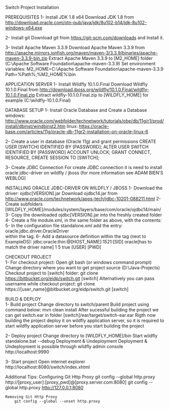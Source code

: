 Switch Project Installation

PREREQUISITES
 1- Install JDK 1.8 x64 
	Download JDK 1.8 from http://download.oracle.com/otn-pub/java/jdk/8u102-b14/jdk-8u102-windows-x64.exe
	
 2- Install git
	Download git from https://git-scm.com/downloads and Install it.

 3- Install Apache Maven 3.3.9 
	Download Apache Maven 3.3.9 from http://apache.mirrors.ionfish.org/maven/maven-3/3.3.9/binaries/apache-maven-3.3.9-bin.zip
	Extract Apache Maven 3.3.9 to [M2_HOME] folder (C:\Apache Software Foundation\apache-maven-3.3.9)
	Set environment variables:
	M2_HOME=C:\Apache Software Foundation\apache-maven-3.3.9
	Path=%Path%;%M2_HOME%\bin

APPLICATION SERVER
 1- Install Wildfly 10.1.0.Final
	Download Wildfly 10.1.0.Final from http://download.jboss.org/wildfly/10.1.0.Final/wildfly-10.1.0.Final.zip
	Extract wildfly-10.1.0.Final.zip to [WILDFLY_HOME] for example (C:\wildfly-10.1.0.Final)

DATABASE SETUP
 1- Install Oracle Database and Create a Database
	windows: http://www.oracle.com/webfolder/technetwork/tutorials/obe/db/11g/r1/prod/install/dbinst/windbinst2.htm
	linux: https://oracle-base.com/articles/11g/oracle-db-11gr2-installation-on-oracle-linux-6
 
 2- Create a user in database (Oracle 11g) and grant permissions
	CREATE USER [SWITCH] IDENTIFIED BY [PASSWORD];
	ALTER USER SWITCH IDENTIFIED BY [PASSWORD] ACCOUNT UNLOCK;
	GRANT CONNECT, RESOURCE, CREATE SESSION TO [SWITCH];	

 3- Create JDBC Connection
	For create JDBC connection it is need to install oracle jdbc-driver on wildfly / jboss (for more information see ADAM BIEN'S WEBLOG)
 
INSTALLING ORACLE JDBC-DRIVER ON WILDFLY / JBOSS
 1- Download the driver: ojdbc[VERSION].jar 
	Download ojdbc14.jar from http://www.oracle.com/technetwork/apps-tech/jdbc-10201-088211.html
 2- Create subfolders [WILDFLY_HOME]/modules/system/layers/base/com/oracle/ojdbc14/main/
 3- Copy the downloaded ojdbc[VERSION].jar into the freshly created folder
 4- Create a file module.xml, in the same folder as above, with the contents:
		<module xmlns="urn:jboss:module:1.1" name="com.oracle.ojdbc14">
		  <resources>
			<resource-root path="ojdbc[VERSION].jar"/>
		  </resources>
		  <dependencies>
			<module name="javax.api"/>
			<module name="javax.transaction.api"/>
		  </dependencies>
		</module>
 5- In the configuration file standalone.xml add the entry:
		<driver name="oracle" module="com.oracle.ojdbc14">
		 <driver-class>oracle.jdbc.driver.OracleDriver</driver-class>
		</driver>	
	within the <drivers> tag.
 6- Add a datasource definition within the <datasources> tag (next to ExampleDS):
		<datasource jndi-name="java:/[jdbc/SwitchDS]" pool-name="SwitchDS" enabled="true">
		 <connection-url>jdbc:oracle:thin:@[HOST_NAME]:1521:[SID]</connection-url>
		  <driver>oracle[has to match the driver name]</driver>
		  <pool>
		   <min-pool-size>1</min-pool-size>
		   <max-pool-size>5</max-pool-size>
		   <prefill>true</prefill>
		  </pool>
		  <security>
		   <user-name>[USER]</user-name>
		   <password>[PWD]</password>
		  </security>
		</datasource>

CHECKOUT PROJECT		
 1- For checkout project: 
	Open git bash (or windows command prompt)
	Change directory where you want to get project source (D:\Java-Projects)
	Checkout project to [switch] folder:
		git clone https://bitbucket.org/eidp/switch.git [switch]
	Alternatively you can pass username while checkout project:
		git clone https://[user_name]@bitbucket.org/eidp/switch.git [switch]

BUILD & DEPLOY		
 1- Build project
	Change directory to switch/parent
	Build project using command below:
		mvn clean install
	After sucessful building the project we can get switch.ear in folder [switch]/ear/target/switch-ear.ear
	Rigth now building the project deploy it on wildfly application server, 
	so it is required to start wildfly application server before you start building the project

 2- Deploy project
	Change directory to [WILDFLY_HOME]/bin
	Start wildfly
		standalone.bat --debug
	Deployment & Undeployment 
		Deployment & Undeployment is possible through wildfly admin console http://localhost:9990
	
 3- Start project
	Open internet explorer http://localhost:8080/switch/index.xhtml

Additional Tips:
	Configuring Git Http Proxy
		git config --global http.proxy http://[proxy_user]:[proxy_pwd]@[proxy.server.com:8080]
		git config --global http.proxy http://127.0.0.1:8080

	Removing Git Http Proxy
		git config --global --unset http.proxy